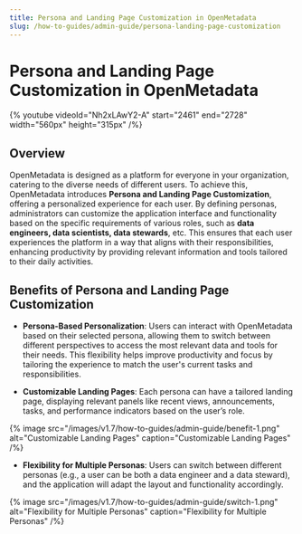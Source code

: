 ```yaml
---
title: Persona and Landing Page Customization in OpenMetadata
slug: /how-to-guides/admin-guide/persona-landing-page-customization
---
```


# Persona and Landing Page Customization in OpenMetadata

{%  youtube videoId="Nh2xLAwY2-A" start="2461" end="2728" width="560px" height="315px" /%}

## Overview
OpenMetadata is designed as a platform for everyone in your organization, catering to the diverse needs of different users. To achieve this, OpenMetadata introduces **Persona and Landing Page Customization**, offering a personalized experience for each user. By defining personas, administrators can customize the application interface and functionality based on the specific requirements of various roles, such as **data engineers, data scientists, data stewards**, etc. This ensures that each user experiences the platform in a way that aligns with their responsibilities, enhancing productivity by providing relevant information and tools tailored to their daily activities.

## Benefits of Persona and Landing Page Customization

- **Persona-Based Personalization**: Users can interact with OpenMetadata based on their selected persona, allowing them to switch between different perspectives to access the most relevant data and tools for their needs. This flexibility helps improve productivity and focus by tailoring the experience to match the user's current tasks and responsibilities.

- **Customizable Landing Pages**: Each persona can have a tailored landing page, displaying relevant panels like recent views, announcements, tasks, and performance indicators based on the user’s role.

{% image
src="/images/v1.7/how-to-guides/admin-guide/benefit-1.png"
alt="Customizable Landing Pages"
caption="Customizable Landing Pages"
/%}

- **Flexibility for Multiple Personas**: Users can switch between different personas (e.g., a user can be both a data engineer and a data steward), and the application will adapt the layout and functionality accordingly.

{% image
src="/images/v1.7/how-to-guides/admin-guide/switch-1.png"
alt="Flexibility for Multiple Personas"
caption="Flexibility for Multiple Personas"
/%}
